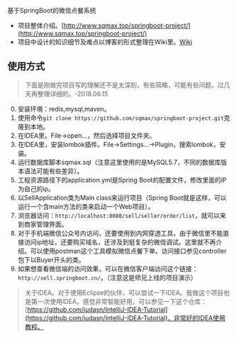 基于SpringBoot的微信点餐系统

* 项目整体介绍。[http://www.sqmax.top/springboot-project/](http://www.sqmax.top/springboot-project/) 
* 项目中设计的知识细节及难点以博客的形式整理在Wiki里。[Wiki](https://github.com/sqmax/springboot-project/wiki)

## 使用方式

>下面是刚做完项目写的理解还不是太深刻，有些简略，可能有些问题，过几天再整理详细的。-2018.06.15

0. 安装环境：redis,mysql,maven。
1. 使用命令`git clone https://github.com/sqmax/springboot-project.git`克隆到本地。
2. 在IDEA里。File->open...，然后选择项目文件夹。
3. 在IDEA里，安装lombok插件。File->Settings...->Plugin，搜索lombok，安装。
4. 运行数据库脚本sqmax.sql（注意这里使用的是MySQL5.7，不同的数据库版本语法可能有些差异）。
5. 工程资源路径下的application.yml是Spring Boot的配置文件，修改里面的iP为自己的ip。
6. 以SellApplication类为Main class来运行项目（Spring Boot就是这样，可以运行一个含main方法的类来启动一个Web项目）。
7. 浏览器访问：`http://localhost:8080/sell/seller/order/list`，就可以来到商家管理界面。
8. 对于手机端微信公众号内访问，还要使用到内网穿透工具，由于微信里不能直接访问ip地址，还要购买域名，还涉及到挺复杂的微信调试。这里就不再介绍。可以使用postman这个工具模拟微信点餐下单。访问接口参见controller包下以Buyer开头的类。
9. 如果想查看微信端的访问效果，可以在微信客户端访问这个链接：`http://sell.springboot.cn/`。（注意这是师兄上线的项目演示）


>关于IDEA。对于使用Eclipse的伙伴，可以尝试一下IDEA。我做这个项目也是第一次使用IDEA，感觉非常智能好用，可以参见一下这个仓库：[https://github.com/judasn/IntelliJ-IDEA-Tutorial](https://github.com/judasn/IntelliJ-IDEA-Tutorial)，非常好的IDEA使用教程。
